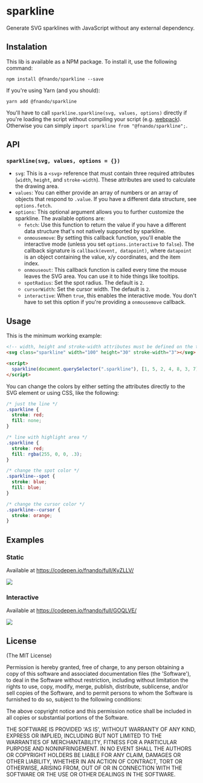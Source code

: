# sparkline

Generate SVG sparklines with JavaScript without any external dependency.

## Instalation

This lib is available as a NPM package. To install it, use the following command:

```
npm install @fnando/sparkline --save
```

If you're using Yarn (and you should):

```
yarn add @fnando/sparkline
```

You'll have to call `sparkline.sparkline(svg, values, options)` directly if you're loading the script without compiling your script (e.g. [webpack](https://webpack.js.org/)). Otherwise you can simply `import sparkline from "@fnando/sparkline";`.

## API

### `sparkline(svg, values, options = {})`

- `svg`: This is a `<svg>` reference that must contain three required attributes (`width`, `height`, and `stroke-width`). These attributes are used to calculate the drawing area.
- `values`: You can either provide an array of numbers or an array of objects that respond to `.value`. If you have a different data structure, see `options.fetch`.
- `options`: This optional argument allows you to further customize the sparkline. The available options are:
    - `fetch`: Use this function to return the value if you have a different data structure that's not natively supported by sparkline.
    - `onmousemove`: By setting this callback function, you'll enable the interactive mode (unless you set `options.interactive` to `false`). The callback signature is `callback(event, datapoint)`, where `datapoint` is an object containing the value, x/y coordinates, and the item index.
    - `onmouseout`: This callback function is called every time the mouse leaves the SVG area. You can use it to hide things like tooltips.
    - `spotRadius`: Set the spot radius. The default is `2`.
    - `cursorWidth`: Set the cursor width. The default is `2`.
    - `interactive`: When `true`, this enables the interactive mode. You don't have to set this option if you're providing a `onmousemove` callback.

## Usage

This is the minimum working example:

```html
<!-- width, height and stroke-width attributes must be defined on the target SVG -->
<svg class="sparkline" width="100" height="30" stroke-width="3"></svg>

<script>
  sparkline(document.querySelector(".sparkline"), [1, 5, 2, 4, 8, 3, 7]);
</script>
```

You can change the colors by either setting the attributes directly to the SVG element or using CSS, like the following:

```css
/* just the line */
.sparkline {
  stroke: red;
  fill: none;
}

/* line with highlight area */
.sparkline {
  stroke: red;
  fill: rgba(255, 0, 0, .3);
}

/* change the spot color */
.sparkline--spot {
  stroke: blue;
  fill: blue;
}

/* change the cursor color */
.sparkline--cursor {
  stroke: orange;
}
```

## Examples

### Static

Available at https://codepen.io/fnando/full/KyZLLV/

[![](https://github.com/fnando/sparkline/blob/master/sparkline.gif?raw=true)](https://codepen.io/fnando/full/KyZLLV/)

### Interactive

Available at https://codepen.io/fnando/full/GOQLVE/

[![](https://github.com/fnando/sparkline/blob/master/sparkline-interactive.gif?raw=true)](https://codepen.io/fnando/full/GOQLVE)

## License

(The MIT License)

Permission is hereby granted, free of charge, to any person obtaining
a copy of this software and associated documentation files (the
'Software'), to deal in the Software without restriction, including
without limitation the rights to use, copy, modify, merge, publish,
distribute, sublicense, and/or sell copies of the Software, and to
permit persons to whom the Software is furnished to do so, subject to
the following conditions:

The above copyright notice and this permission notice shall be
included in all copies or substantial portions of the Software.

THE SOFTWARE IS PROVIDED 'AS IS', WITHOUT WARRANTY OF ANY KIND,
EXPRESS OR IMPLIED, INCLUDING BUT NOT LIMITED TO THE WARRANTIES OF
MERCHANTABILITY, FITNESS FOR A PARTICULAR PURPOSE AND NONINFRINGEMENT.
IN NO EVENT SHALL THE AUTHORS OR COPYRIGHT HOLDERS BE LIABLE FOR ANY
CLAIM, DAMAGES OR OTHER LIABILITY, WHETHER IN AN ACTION OF CONTRACT,
TORT OR OTHERWISE, ARISING FROM, OUT OF OR IN CONNECTION WITH THE
SOFTWARE OR THE USE OR OTHER DEALINGS IN THE SOFTWARE.
